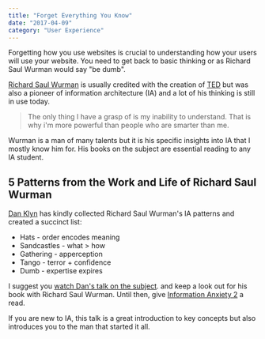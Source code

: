 ```yaml
---
title: "Forget Everything You Know"
date: "2017-04-09"
category: "User Experience"
---
```


Forgetting how you use websites is crucial to understanding how your users will use your website. You need to get back to basic thinking or as Richard Saul Wurman would say "be dumb".

[Richard Saul Wurman](http://www.wurman.com/rsw/) is usually credited with the creation of [TED](https://www.ted.com/talks) but was also a pioneer of information architecture (IA) and a lot of his thinking is still in use today.

> The only thing I have a grasp of is my inability to understand. That is why i'm more powerful than people who are smarter than me.

Wurman is a man of many talents but it is his specific insights into IA that I mostly know him for. His books on the subject are essential reading to any IA student.

## 5 Patterns from the Work and Life of Richard Saul Wurman

[Dan Klyn](http://wildlyappropriate.com/) has kindly collected Richard Saul Wurman's IA patterns and created a succinct list: 

* Hats - order encodes meaning
* Sandcastles - what > how
* Gathering - apperception
* Tango - terror + confidence
* Dumb - expertise expires

I suggest you [watch Dan's talk on the subject](https://vimeo.com/120266952). and keep a look out for his book with Richard Saul Wurman. Until then, give [Information Anxiety 2](http://www.goodreads.com/book/show/259121.Information_Anxiety_2) a read.

If you are new to IA, this talk is a great introduction to key concepts but also introduces you to the man that started it all.
